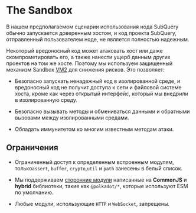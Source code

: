 # The Sandbox

В нашем предполагаемом сценарии использования нода SubQuery обычно запускается доверенным хостом, и код проекта SubQuery, отправленный пользователем ноде, не является полностью надежным.

Некоторый вредоносный код может атаковать хост или даже скомпрометировать его, а также нанести ущерб данным других проектов на том же хосте. Поэтому мы используем защищенный механизм Sandbox [VM2](https://www.npmjs.com/package/vm2) для снижения рисков. Это позволяет:

- Безопасно запускать ненадежный код в изолированной среде, и вредоносный код не получит доступа к сети и файловой системе хоста, кроме как через открытый интерфейс, который мы внедрили в изолированную среду.

- Безопасно вызывать методы и обмениваться данными и обратными вызовами между изолированными средами.

- Обладать иммунитетом ко многим известным методам атаки.

## Ограничения

- Ограниченный доступ к определенным встроенным модулям, только`assert`, `buffer`, `crypto`,`util` и `path` занесены в белый список.

- Мы поддерживаем [сторонние модули](../create/mapping/polkadot.md#third-party-libraries) написанные на **CommonJS** и **hybrid** библиотеки, такие как `@polkadot/*`, которые используют ESM по умолчанию.

- Любые модули, использующие `HTTP` и `WebSocket`, запрещены.

